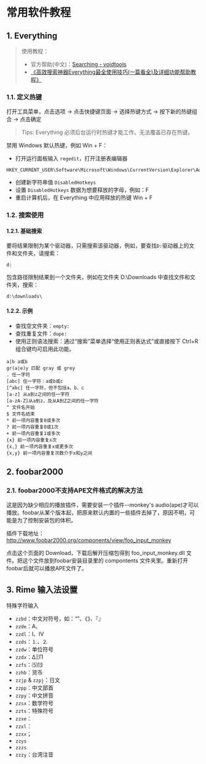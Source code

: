 # 常用软件教程

## 1. Everything

> 使用教程：
>
> - 官方帮助(中文)：[Searching - voidtools](https://www.voidtools.com/zh-cn/support/everything/searching/)
> - [《高效搜索神器Everything最全使用技巧(一篇看全)及详细功能帮助教程》](https://zhuanlan.zhihu.com/p/409783518)

### 1.1. 定义热键

打开工具菜单，点击选项 -> 点击快捷键页面 -> 选择热键方式 -> 按下新的热键组合 -> 点击确定

> Tips: Everything 必须后台运行时热键才能工作。无法覆盖已存在热键。

禁用 Windows 默认热键，例如 Win + F：

- 打开运行面板输入 `regedit`，打开注册表编辑器

```
HKEY_CURRENT_USER\Software\Microsoft\Windows\CurrentVersion\Explorer\Advanced
```

- 创建新字符串值 `DisabledHotkeys`
- 设置 `DisabledHotkeys` 数据为想要释放的字母，例如：F
- 重启计算机后，在 Everything 中应用释放的热键 Win + F

### 1.2. 搜索使用

#### 1.2.1. 基础搜索

要将结果限制为某个驱动器，只需搜索该驱动器，例如，要查找`D:`驱动器上的文件和文件夹，请搜索：

```
d:
```

包含路径限制结果到一个文件夹，例如在文件夹 D:\Downloads 中查找文件和文件夹，搜索：

```
d:\downloads\
```

#### 1.2.2. 示例

- 查找空文件夹：`empty:`
- 查找重复文件：`dupe:`
- 使用正则语法搜索：通过“搜索”菜单选择“使用正则表达式”或直接按下 Ctrl+R 组合键均可启用此功能。

```
a|b a或b
gr(a|e)y 匹配 gray 或 grey
. 任一字符
[abc] 任一字符：a或b或c
[^abc] 任一字符，但不包括a、b、c
[a-z] 从a到z之间的任一字符
[a-zA-Z]从a到z，及从A到Z之间的任一字符
^ 文件名开始
$ 文件名结束
* 前一项内容重复0或多次
? 前一项内容重复0或1次
+ 前一项内容重复1或多次
{x} 前一项内容重复x次
{x,} 前一项内容重复x或更多次
{x,y} 前一项内容重复次数介于x和y之间
```

## 2. foobar2000

### 2.1. foobar2000不支持APE文件格式的解决方法

这是因为缺少相应的播放插件，需要安装一个插件--monkey's audio(ape)才可以播放。foobar从某个版本起，把原来默认内置的一些插件去掉了，原因不明，可能是为了控制安装包的体积。

插件下载地址：http://www.foobar2000.org/components/view/foo_input_monkey

点击这个页面的 Download，下载后解开压缩包得到 foo_input_monkey.dll 文件。把这个文件放到foobar安装目录里的 compontents 文件夹里。重新打开foobar后就可以播放APE文件了。	

## 3. Rime 输入法设置

特殊字符输入

- `zzbd`：中文对符号，如：“”、《》、『』
- `zzde`：А、
- `zzdl`：Ⅰ、Ⅳ
- `zzds`：⒈、⒉
- `zzdw`：单位符号
- `zzdx`：ΔΞΠ
- `zzfs`：⑸⒀
- `zzhb`：货币
- `zzjp` & `zzpj`：日文
- `zzpp`：中文部首
- `zzpy`：中文拼音
- `zzsx`：数学符号
- `zzts`：特殊符号
- `zzxe`：
- `zzxl`：
- `zzxx`；
- `zzys`
- `zzzs`
- `zzzy`：台湾注音
